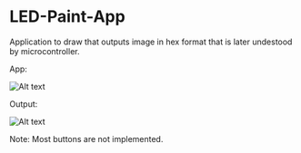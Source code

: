 # LED-Paint-App 
Application to draw that outputs image in hex format that is later undestood by microcontroller.

App:

![Alt text](https://github.com/richaeell/LED-Paint-App-/blob/master/Screenshot/AppScrennShot.jpeg)

Output:

![Alt text](https://github.com/richaeell/LED-Paint-App-/blob/master/Screenshot/HEXScreenShpot.jpeg)

Note: Most buttons are not implemented. 
